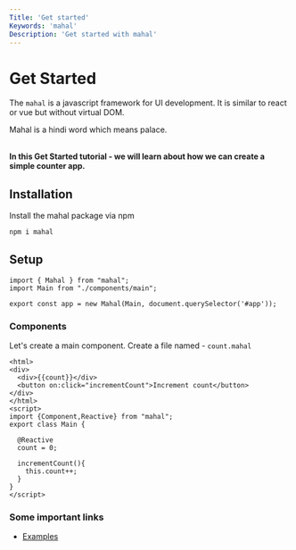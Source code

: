 ```yaml
---
Title: 'Get started'
Keywords: 'mahal'
Description: 'Get started with mahal'
---
```


# Get Started

The `mahal` is a javascript framework for UI development. It is similar to react or vue but without virtual DOM. 

<div class="highlight">
Mahal is a hindi word which means palace.
</div>
<br>

**In this Get Started tutorial - we will learn about how we can create a simple counter app.**

## Installation

Install the mahal package via npm

```bash
npm i mahal
```

## Setup

```
import { Mahal } from "mahal";
import Main from "./components/main";

export const app = new Mahal(Main, document.querySelector('#app'));

```

### Components

Let's create a main component. Create a file named - `count.mahal`

```
<html>
<div>
  <div>{{count}}</div>
  <button on:click="incrementCount">Increment count</button>
</div>
</html>
<script>
import {Component,Reactive} from "mahal";
export class Main {

  @Reactive
  count = 0;

  incrementCount(){
    this.count++;
  }
}
</script>

```

 

### Some important links

- [Examples](https://github.com/ujjwalguptaofficial/mahal-examples)

